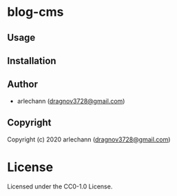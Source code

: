 # blog-cms



## Usage

## Installation

## Author

* arlechann (dragnov3728@gmail.com)

## Copyright

Copyright (c) 2020 arlechann (dragnov3728@gmail.com)

# License

Licensed under the CC0-1.0 License.

